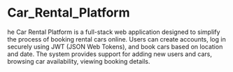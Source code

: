 # Car_Rental_Platform
he Car Rental Platform is a full-stack web application designed to simplify the process of booking rental cars online. Users can create accounts, log in securely using JWT (JSON Web Tokens), and book cars based on location and date. The system provides support for adding new users and cars, browsing car availability, viewing booking details.
